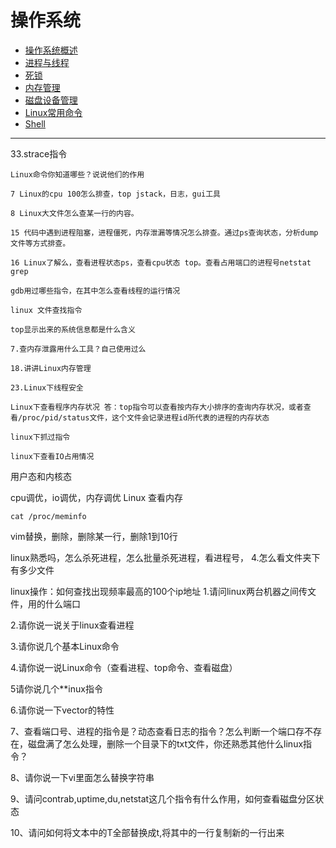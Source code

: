 # 操作系统

- [操作系统概述](https://github.com/ChuangLiu727/GetJob/tree/master/操作系统/操作系统概述.md)
- [进程与线程](https://github.com/ChuangLiu727/GetJob/tree/master/操作系统/进程与线程.md)
- [死锁](https://github.com/ChuangLiu727/GetJob/tree/master/操作系统/死锁.md)
- [内存管理](https://github.com/ChuangLiu727/GetJob/tree/master/操作系统/内存管理.md)
- [磁盘设备管理](https://github.com/ChuangLiu727/GetJob/tree/master/操作系统/磁盘设备管理.md)
- [Linux常用命令](https://github.com/ChuangLiu727/GetJob/tree/master/操作系统/Linux.md)
- [Shell](https://github.com/ChuangLiu727/GetJob/tree/master/操作系统/Shell.md)

---

 33.strace指令

    Linux命令你知道哪些？说说他们的作用

    7 Linux的cpu 100怎么排查，top jstack，日志，gui工具

    8 Linux大文件怎么查某一行的内容。

    15 代码中遇到进程阻塞，进程僵死，内存泄漏等情况怎么排查。通过ps查询状态，分析dump文件等方式排查。

    16 Linux了解么，查看进程状态ps，查看cpu状态 top。查看占用端口的进程号netstat grep

    gdb用过哪些指令，在其中怎么查看线程的运行情况

    linux 文件查找指令

    top显示出来的系统信息都是什么含义

    7.查内存泄露用什么工具？自己使用过么

    18.讲讲Linux内存管理

    23.Linux下线程安全

    Linux下查看程序内存状况 答：top指令可以查看按内存大小排序的查询内存状况，或者查看/proc/pid/status文件，这个文件会记录进程id所代表的进程的内存状态

    linux下抓过指令

    linux下查看IO占用情况

用户态和内核态

cpu调优，io调优，内存调优
Linux 查看内存

    cat /proc/meminfo

vim替换，删除，删除某一行，删除1到10行

linux熟悉吗，怎么杀死进程，怎么批量杀死进程，看进程号， 4.怎么看文件夹下有多少文件

linux操作：如何查找出现频率最高的100个ip地址 1.请问linux两台机器之间传文件，用的什么端口

2.请你说一说关于linux查看进程

3.请你说几个基本Linux命令

4.请你说一说Linux命令（查看进程、top命令、查看磁盘）

5请你说几个**inux指令

6.请你说一下vector的特性

7、查看端口号、进程的指令是？动态查看日志的指令？怎么判断一个端口存不存在，磁盘满了怎么处理，删除一个目录下的txt文件，你还熟悉其他什么linux指令？

8、请你说一下vi里面怎么替换字符串

9、请问contrab,uptime,du,netstat这几个指令有什么作用，如何查看磁盘分区状态

10、请问如何将文本中的T全部替换成t,将其中的一行复制新的一行出来
